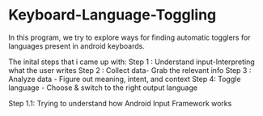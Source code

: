 # Keyboard-Language-Toggling
In this program, we try to explore ways for finding automatic togglers for languages present in android keyboards.

The inital steps that i came up with:
Step 1 : Understand input-Interpreting what the user writes
Step 2 : Collect data-	Grab the relevant info
Step 3 : Analyze data -	Figure out meaning, intent, and context
Step 4: Toggle language -	Choose & switch to the right output language

Step 1.1: Trying to understand how Android Input Framework works
